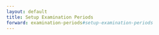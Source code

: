 ```yaml
---
layout: default
title: Setup Examination Periods
forward: examination-periods#setup-examination-periods
---
```

